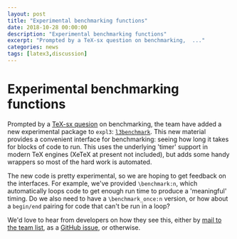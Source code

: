 ```yaml
---
layout: post
title: "Experimental benchmarking functions"
date: 2018-10-28 00:00:00
description: "Experimental benchmarking functions"
excerpt: "Prompted by a TeX-sx question on benchmarking,  ..."
categories: news
tags: [latex3,discussion]
---
```


# Experimental benchmarking functions

Prompted by a [TeX-sx quesion](https://tex.stackexchange.com/q/456316/) on
benchmarking, the team have added a new experimental package to `expl3`:
[`l3benchmark`](https://ctan.org/pkg/l3experimental). This new material
provides a convenient interface for benchmarking: seeing how long it takes for
blocks of code to run. This uses the underlying 'timer' support in modern TeX
engines (XeTeX at present not included), but adds some handy wrappers so most
of the hard work is automated.

The new code is pretty experimental, so we are hoping to get feedback on the
interfaces. For example, we've provided `\benchmark:n`, which automatically
loops code to get enough run time to produce a 'meaningful' timing. Do we also
need to have a `\benchmark_once:n` version, or how about a `begin/end` pairing
for code that can't be run in a loop?

We'd love to hear from developers on how they see this, either by [mail to the
team list](mailto:latex-team@latex-project.org), as a [GitHub
issue](https://github.com/latex3/latex3/issues), or otherwise.
